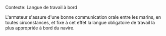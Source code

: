 Contexte: Langue de travail à bord

L'armateur s'assure d'une bonne communication orale entre les marins, en toutes circonstances, et fixe à cet effet la langue obligatoire de travail la plus appropriée à bord du navire.
